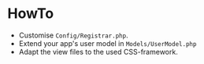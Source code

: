 # HowTo

- Customise `Config/Registrar.php`.
- Extend your app's user model in `Models/UserModel.php`
- Adapt the view files to the used CSS-framework.